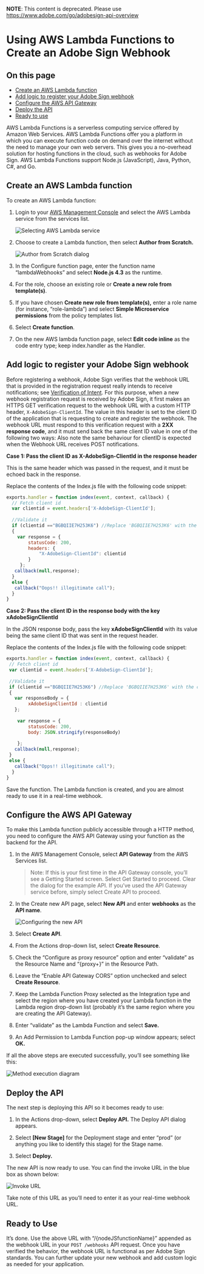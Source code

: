  **NOTE**: This content is deprecated. Please use https://www.adobe.com/go/adobesign-api-overview

# Using AWS Lambda Functions to Create an Adobe Sign Webhook

## On this page

- [Create an AWS Lambda function](#createanawslambdafunction)
- [Add logic to register your Adobe Sign webhook](#addlogictoregisteryouradobesignwebhook)
- [Configure the AWS API Gateway](#configuretheawsapigateway)
- [Deploy the API](#deploytheapi)
- [Ready to use](#readytouse)

AWS Lambda Functions is a serverless computing service offered by Amazon Web Services. AWS Lambda Functions offer you a platform in which you can execute function code on demand over the internet without the need to manage your own web servers. This gives you a no-overhead solution for hosting functions in the cloud, such as webhooks for Adobe Sign. AWS Lambda Functions support Node.js (JavaScript), Java, Python, C\#, and Go.

## Create an AWS Lambda function

To create an AWS Lambda function:

1.  Login to your [AWS Management Console](https://aws.amazon.com/console/) and select the AWS Lambda service from the services list.

    ![Selecting AWS Lambda service](../img/sign_webhooks_aws_1.png)

2.  Choose to create a Lambda function, then select **Author from Scratch.**

    ![Author from Scratch dialog](../img/sign_webhooks_aws_2.png)

3.  In the Configure function page, enter the function name “lambdaWebhooks” and select **Node.js 4.3** as the runtime.

4.  For the role, choose an existing role or **Create a new role from template(s)**.

5.  If you have chosen **Create new role from template(s),** enter a role name (for instance, “role-lambda”) and select **Simple Microservice permissions** from the policy templates list.

6.  Select **Create function**.

7.  On the new AWS lambda function page, select **Edit code inline** as the code entry type; keep index.handler as the Handler.

## Add logic to register your Adobe Sign webhook

Before registering a webhook, Adobe Sign verifies that the webhook URL that is provided in the registration request really intends to receive notifications; see [Verification of Intent](../webhooks.md#verificationofintentofthewebhookurl). For this purpose, when a new webhook registration request is received by Adobe Sign, it first makes an HTTPS GET verification request to the webhook URL with a custom HTTP header, `X-AdobeSign-ClientId`. The value in this header is set to the client ID of the application that is requesting to create and register the webhook. The webhook URL must respond to this verification request with a **2XX response code**, and it must send back the same client ID value in one of the following two ways: Also note the same behaviour for clientID is expected when the Webhook URL receives POST notifications.

**Case 1: Pass the client ID as X-AdobeSign-ClientId in the response header**

This is the same header which was passed in the request, and it must be echoed back in the response.

Replace the contents of the Index.js file with the following code snippet:

```javascript
exports.handler = function index(event, context, callback) {
  // Fetch client id
  var clientid = event.headers['X-AdobeSign-ClientId'];
  
  //Validate it
  if (clientid =="BGBQIIE7H253K6") //Replace 'BGBQIIE7H253K6' with the client id of the application using which the webhook is created
  {
    var response = {
        statusCode: 200,
        headers: {
            "X-AdobeSign-ClientId": clientid
        }
     };
   callback(null,response);
  }
  else {
   callback("Oops!! illegitimate call");
  }
}
```

**Case 2: Pass the client ID in the response body with the key xAdobeSignClientId**

In the JSON response body, pass the key **xAdobeSignClientId** with its value being the same client ID that was sent in the request header.

Replace the contents of the Index.js file with the following code snippet:

```javascript
exports.handler = function index(event, context, callback) {
 // Fetch client id
 var clientid = event.headers['X-AdobeSign-ClientId'];
   
 //Validate it
 if (clientid =="BGBQIIE7H253K6") //Replace 'BGBQIIE7H253K6' with the client id of the application using which the webhook is created
 {
   var responseBody = {
        xAdobeSignClientId : clientid
   };
      
    var response = {
        statusCode: 200,
        body: JSON.stringify(responseBody)
          
    };
   callback(null,response);
 }
 else {
   callback("Opps!! illegitimate call");
  }
}
```

Save the function. The Lambda function is created, and you are almost ready to use it in a real-time webhook.

## Configure the AWS API Gateway

To make this Lambda function publicly accessible through a HTTP method, you need to configure the AWS API Gateway using your function as the backend for the API.

1.  In the AWS Management Console, select **API Gateway** from the AWS Services list.

    >   Note: If this is your first time in the API Gateway console, you’ll see a Getting Started screen. Select Get Started to proceed. Clear the dialog for the example API. If you’ve used the API Gateway service before, simply select Create API to proceed.

2.  In the Create new API page, select **New API** and enter **webhooks** as the **API name**.

    ![Configuring the new API](../img/sign_webhooks_aws_3.png)

3.  Select **Create API**.

4.  From the Actions drop-down list, select **Create Resource**.

5.  Check the “Configure as proxy resource” option and enter “validate” as the Resource Name and “{proxy+}” in the Resource Path.

6.  Leave the “Enable API Gateway CORS” option unchecked and select **Create Resource**.

7.  Keep the Lambda Function Proxy selected as the Integration type and select the region where you have created your Lambda function in the Lambda region drop-down list (probably it’s the same region where you are creating the API Gateway).

8.  Enter “validate” as the Lambda Function and select **Save.**

9.  An Add Permission to Lambda Function pop-up window appears; select **OK.**

If all the above steps are executed successfully, you’ll see something like this:

![Method execution diagram](../img/sign_webhooks_aws_4.png)

## Deploy the API

The next step is deploying this API so it becomes ready to use:

1.  In the Actions drop-down, select **Deploy API.** The Deploy API dialog appears.

2.  Select **[New Stage]** for the Deployment stage and enter “prod” (or anything you like to identify this stage) for the Stage name.

3.  Select **Deploy.**

The new API is now ready to use. You can find the invoke URL in the blue box as shown below:

![Invoke URL](../img/sign_webhooks_aws_5.png)

Take note of this URL as you’ll need to enter it as your real-time webhook URL.

## Ready to Use

It’s done. Use the above URL with “/{nodeJSfunctionName}” appended as the webhook URL in your `POST /webhooks` API request. Once you have verified the behavior, the webhook URL is functional as per Adobe Sign standards. You can further update your new webhook and add custom logic as needed for your application.
